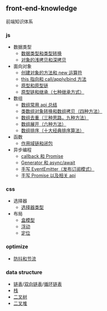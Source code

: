 ## front-end-knowledge

前端知识体系

### js

- 数据类型
  - [数据类型和类型转换](js/js-type.md)
  - [对象的浅拷贝和深拷贝](js/js-type-clone.md)
- 面向对象
  - [创建对象的方法和 new 运算符](js/js-oop-object.md)
  - [this 指向和 call/apply/bind 方法](js/js-oop-this.md)
  - [原型和原型链](js/js-oop-proto.md)
  - [原型链和继承（七种继承方式）](js/js-oop-inherit.md)
- 数组
  - [数组常用 api 总结](js/js-array-api.md)
  - [类数组对象转换和数组拷贝（四种方法）](js/js-array-like.md)
  - [数组去重（三种思路，九种方法）](js/js-array-unique.md)
  - [数组展开（六种方法）](js/js-array-flat.md)
  - [数组排序（十大经典排序算法）](js/js-array-sort.md)
- 函数
  - [作用域链和闭包](js/js-func-closure.md)
- 异步编程
  - [callback 和 Promise](js/js-async-promise.md)
  - [Generator 和 async/await](js/js-async-await.md)
  - [手写 EventEmitter（发布订阅模式）](js/js-async-event.md)
  - [手写 Promise 以及相关 api](js/js-async-promise-aplus.md)

### css

- 选择器
  - [选择器类型](css/css-selector-type.md)
- 布局
  - [盒模型](css/css-layout-box.md)
  - [浮动](css/css-layout-float.md)
  - [定位](css/css-layout-position.md)

### optimize

- [防抖和节流](optimize/optimize-debounce-throttle.md)

### data structure

- [链表](data-structure/LinkedList.js)/[双向链表](data-structure/DoublyLinkedList.js)/[循环链表](data-structure/CircularLinkedList.js)
- [栈](data-structure/stack.md)
- [二叉树](data-structure/BinarySearchTree.js)
- [二叉堆](data-structure/Heap.js)

